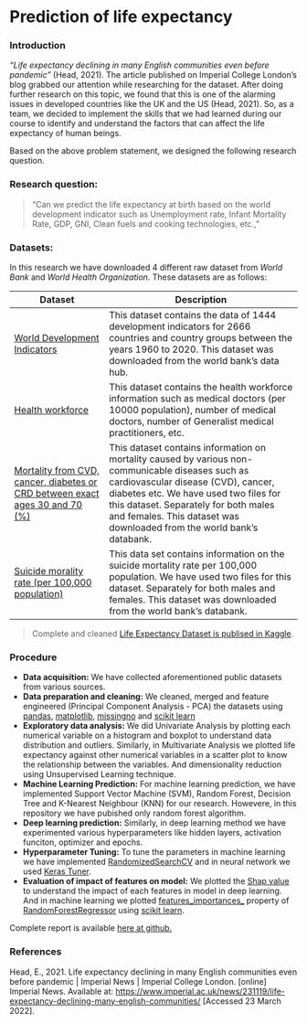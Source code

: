 # Prediction of life expectancy


### Introduction 
*“Life expectancy declining in many English communities even before pandemic”* (Head, 2021). The article published on Imperial College London’s blog grabbed our attention while researching for the dataset. After doing further research on this topic, we found that this is one of the alarming issues in developed countries like the UK and the US (Head, 2021). So, as a team, we decided to implement the skills that we had learned during our course to identify and understand the factors that can affect the life expectancy of human beings.

Based on the above problem statement, we designed the following research question.

### Research question:
> “Can we predict the life expectancy at birth based on the world development indicator such as Unemployment rate, Infant Mortality Rate, GDP, GNI, Clean fuels and cooking technologies, etc.,”

### Datasets:
In this research we have downloaded 4 different raw dataset from *World Bank* and *World Health Organization*. These datasets are as follows:

| Dataset  | Description |
| ------------- | ------------- |
| [World Development Indicators](https://databank.worldbank.org/data/download/WDI_csv.zip)  | This dataset contains the data of 1444 development indicators for 2666 countries and country groups between the years 1960 to 2020. This dataset was downloaded from the world bank’s data hub.  |
| [Health workforce](https://apps.who.int/gho/data/node.main.HWFGRP_0020?lang=en)  | This dataset contains the health workforce information such as medical doctors (per 10000 population), number of medical doctors, number of Generalist medical practitioners, etc.  |
| [Mortality from CVD, cancer, diabetes or CRD between exact ages 30 and 70 (%)](https://data.worldbank.org/indicator/SH.DYN.NCOM.ZS) | This dataset contains information on mortality caused by various non-communicable diseases such as cardiovascular disease (CVD), cancer, diabetes etc. We have used two files for this dataset. Separately for both males and females. This dataset was downloaded from the world bank’s databank. |
| [Suicide morality rate (per 100,000 population)](https://data.worldbank.org/indicator/SH.STA.SUIC.P5) | This data set contains information on the suicide mortality rate per 100,000 population. We have used two files for this dataset. Separately for both males and females. This dataset was downloaded from the world bank’s databank.  |


> Complete and cleaned [Life Expectancy Dataset is publised in Kaggle](https://www.kaggle.com/datasets/kiranshahi/life-expectancy-dataset).

### Procedure
- **Data acquisition:** We have collected aforementioned public datasets from various sources.
- **Data preparation and cleaning:** We cleaned, merged and feature engineered (Principal Component Analysis - PCA) the datasets using [pandas](https://pandas.pydata.org/), [matplotlib](https://matplotlib.org/), [missingno](https://github.com/ResidentMario/missingno) and [scikit learn](https://scikit-learn.org/stable/)
- **Exploratory data analysis:** We did Univariate Analysis by plotting each numerical variable on a histogram and boxplot to understand data distribution and outliers. Similarly, in Multivariate Analysis we plotted life expectancy against other numerical variables in a scatter plot to know the relationship between the variables. And dimensionality reduction using Unsupervised Learning technique.
- **Machine Learning Prediction:** For machine learning prediction, we have implemented Support Vector Machine (SVM), Random Forest, Decision Tree and K-Nearest Neighbour (KNN) for our research. Howevere, in this repository we have pubished only random forest algorithm.
- **Deep learning prediction:** Similarly, in deep learning method we have experimented various hyperparameters like hidden layers, activation funciton, optimizer and epochs.
- **Hyperparameter Tuning:** To tune the parameters in machine learning we have implemented [RandomizedSearchCV](https://scikit-learn.org/stable/modules/generated/sklearn.model_selection.RandomizedSearchCV.html) and in neural network we used [Keras Tuner](https://keras.io/api/keras_tuner/).
- **Evaluation of impact of features on model:** We plotted the [Shap value](https://github.com/slundberg/shap) to understand the impact of each features in model in deep learning. And in machine learning we plotted [features_importances_](https://scikit-learn.org/stable/auto_examples/ensemble/plot_forest_importances.html) property of [RandomForestRegressor](https://scikit-learn.org/stable/modules/generated/sklearn.ensemble.RandomForestRegressor.html) using [scikit learn](https://scikit-learn.org/stable/).

Complete report is available [here at github.](report.pdf)

### References
Head, E., 2021. Life expectancy declining in many English communities even before pandemic | Imperial News | Imperial College London. [online] Imperial News. Available at: https://www.imperial.ac.uk/news/231119/life-expectancy-declining-many-english-communities/ [Accessed 23 March 2022].
